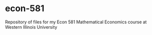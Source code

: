 # econ-581
Repository of files for my Econ 581 Mathematical Economics course at Western Illinois University

